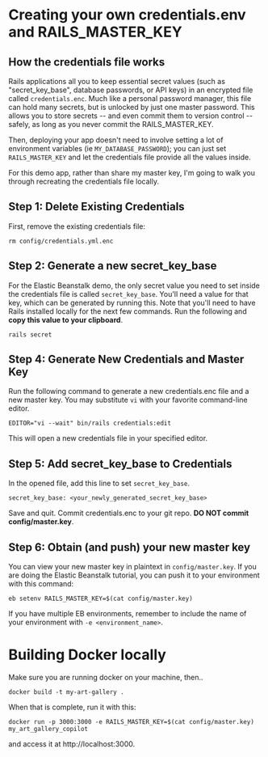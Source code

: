 # Creating your own credentials.env and RAILS_MASTER_KEY

## How the credentials file works
Rails applications all you to keep essential secret values (such as "secret_key_base", database passwords, or API keys) in an encrypted file called `credentials.enc`.  Much like a personal password manager, this file can hold many secrets, but is unlocked by just one master password.  This allows you to store secrets -- and even commit them to version control -- safely, as long as you never commit the RAILS_MASTER_KEY.  

Then, deploying your app doesn't need to involve setting a lot of environment variables (ie `MY_DATABASE_PASSWORD`); you can just set  `RAILS_MASTER_KEY` and let the credentials file provide all the values inside.

For this demo app, rather than share my master key, I'm going to walk you through recreating the credentials file locally.

## Step 1: Delete Existing Credentials

First, remove the existing credentials file:

```
rm config/credentials.yml.enc
```

## Step 2: Generate a new secret_key_base
For the Elastic Beanstalk demo, the only secret value you need to set inside the credentials file is called `secret_key_base`.  You'll need a value for that key, which can be generated by running this.  Note that you'll need to have Rails installed locally for the next few commands.  Run the following and **copy this value to your clipboard**.
```
rails secret
```

## Step 4: Generate New Credentials and Master Key

Run the following command to generate a new credentials.enc file and a new master key.  You may substitute `vi` with your favorite command-line editor.

```
EDITOR="vi --wait" bin/rails credentials:edit
```

This will open a new credentials file in your specified editor.

## Step 5: Add secret_key_base to Credentials

In the opened file, add this line to set `secret_key_base`.

```
secret_key_base: <your_newly_generated_secret_key_base>
```

Save and quit.  Commit credentials.enc to your git repo.  **DO NOT commit config/master.key**.

## Step 6: Obtain (and push) your new master key 

You can view your new master key in plaintext in `config/master.key`.  If you are doing the Elastic Beanstalk tutorial, you can push it to your environment with this command:

```
eb setenv RAILS_MASTER_KEY=$(cat config/master.key)
```

If you have multiple EB environments, remember to include the name of your environment with `-e <environment_name>`.


# Building Docker locally

Make sure you are running docker on your machine, then..

```
docker build -t my-art-gallery .
```

When that is complete, run it with this:
```
docker run -p 3000:3000 -e RAILS_MASTER_KEY=$(cat config/master.key) my_art_gallery_copilot
```

and access it at http://localhost:3000.


